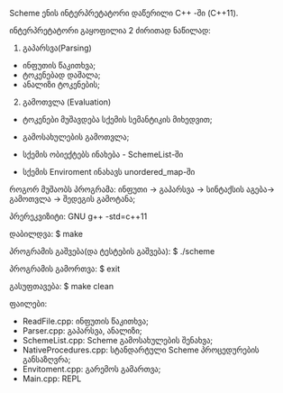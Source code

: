 Scheme ენის ინტერპრეტატორი დაწერილი C++ -ში (C++11).

ინტერპრეტატორი გაყოფილია 2 ძირითად ნაწილად:
1. გაპარსვა(Parsing)
- ინფუთის წაკითხვა;
- ტოკენებად დაშალა;
- ანალიზი ტოკენების;
2. გამოთვლა (Evaluation)
- ტოკენები მუშავდება სქემის სემანტიკის მიხედვით;
- გამოსახულების გამოთვლა;


- სქემის ობიექტებს ინახება - SchemeList-ში
- სქემის Enviroment ინახავს unordered_map-ში

როგორ მუშაობს პროგრამა:
ინფუთი -> გაპარსვა -> სინტაქსის აგება-> გამოთვლა -> შედეგის გამოტანა;

პრერეკვიზიტი:
GNU g++ -std=c++11

დაბილდვა:
$ make

პროგრამის გაშვება(და ტესტების გაშვება):
$ ./scheme

პროგრამის გამორთვა:
$ exit

გასუფთავება:
$ make clean

ფაილები:
- ReadFile.cpp: ინფუთის წაკითხვა;
- Parser.cpp: გაპარსვა, ანალიზი;
- SchemeList.cpp: Scheme გამოსახულების შენახვა;
- NativeProcedures.cpp: სტანდარტული Scheme პროცედურების განსაზღვრა;
- Envitoment.cpp: გარემოს გამართვა;
- Main.cpp: REPL